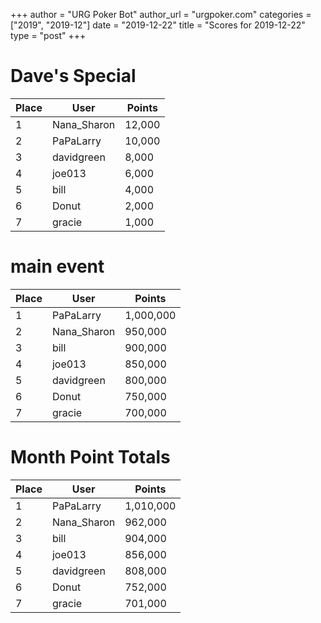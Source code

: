 +++
author = "URG Poker Bot"
author_url = "urgpoker.com"
categories = ["2019", "2019-12"]
date = "2019-12-22"
title = "Scores for 2019-12-22"
type = "post"
+++
# Dave's Special

| Place | User | Points |
|-------|------|--------|
| 1 | Nana_Sharon | 12,000 |
| 2 | PaPaLarry | 10,000 |
| 3 | davidgreen | 8,000 |
| 4 | joe013 | 6,000 |
| 5 | bill | 4,000 |
| 6 | Donut | 2,000 |
| 7 | gracie | 1,000 |

# main event

| Place | User | Points |
|-------|------|--------|
| 1 | PaPaLarry | 1,000,000 |
| 2 | Nana_Sharon | 950,000 |
| 3 | bill | 900,000 |
| 4 | joe013 | 850,000 |
| 5 | davidgreen | 800,000 |
| 6 | Donut | 750,000 |
| 7 | gracie | 700,000 |

# Month Point Totals

| Place | User | Points |
|-------|------|--------|
| 1 | PaPaLarry | 1,010,000 |
| 2 | Nana_Sharon | 962,000 |
| 3 | bill | 904,000 |
| 4 | joe013 | 856,000 |
| 5 | davidgreen | 808,000 |
| 6 | Donut | 752,000 |
| 7 | gracie | 701,000 |
